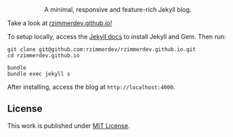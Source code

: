 <div align="center">
  A minimal, responsive and feature-rich Jekyll blog.
</div>

Take a look at [rzimmerdev.github.io!](https://rzimmerdev.github.io)

To setup locally, access the [Jekyll docs](https://jekyllrb.com/docs/installation/) to install Jekyll and Gem.
Then run:

```
git clone git@github.com:rzimmerdev/rzimmerdev.github.io.git
cd rzimmerdev.github.io

bundle
bundle exec jekyll s
```

After installing, access the blog at `http://localhost:4000`.

## License

This work is published under [MIT License](https://opensource.org/license/mit/).
